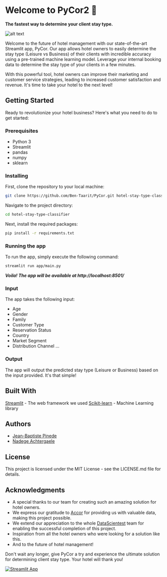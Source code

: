 # Welcome to PyCor2 :wave:

**The fastest way to determine your client stay type.**

![alt text](https://encrypted-tbn0.gstatic.com/images?q=tbn:ANd9GcQHNOkSAR9mWWW6K64hobZFA0vPGQf_eCljxw&usqp=CAU "Leisure🏖️ or Business💼?")

Welcome to the future of hotel management with our state-of-the-art Streamlit app, PyCor.
Our app allows hotel owners to easily determine the stay type (Leisure vs Business) of their clients with incredible accuracy using a pre-trained machine learning model.
Leverage your internal booking data to determine the stay type of your clients in a few minutes.

With this powerful tool, hotel owners can improve their marketing and customer service strategies, leading to increased customer satisfaction and revenue. It's time to take your hotel to the next level!

## Getting Started
Ready to revolutionize your hotel business? Here's what you need to do to get started:

### Prerequisites
* Python 3
* Streamlit
* pandas
* numpy
* sklearn

### Installing
First, clone the repository to your local machine:

```zsh
git clone https://github.com/Ben-Taarit/PyCor.git hotel-stay-type-classifier
```

Navigate to the project directory:

```zsh
cd hotel-stay-type-classifier
```

Next, install the required packages:

```zsh
pip install -r requirements.txt
```

### Running the app
To run the app, simply execute the following command:

```zsh
streamlit run app/main.py
```

***Voila! The app will be available at http://localhost:8501/***



### Input
The app takes the following input:

* Age
* Gender
* Family
* Customer Type
* Reservation Status
* Country
* Market Segment
* Distribution Channel
...

### Output
The app will output the predicted stay type (Leisure or Business) based on the input provided. It's that simple!

## Built With

[Streamlit](https://streamlit.io/)  - The web framework we used
[Scikit-learn](https://scikit-learn.org/stable/) - Machine Learning library

## Authors
 * [Jean-Baptiste Pinede](jeanbaptiste_pinede@yahoo.fr)
 * [Nadege Achtergaele](n4d393@gmail.com)


## License
This project is licensed under the MIT License - see the LICENSE.md file for details.

## Acknowledgments
* A special thanks to our team for creating such an amazing solution for hotel owners.
* We express our gratitude to [Accor](https://group.accor.com/en) for providing us with valuable data, making this project possible.
* We extend our appreciation to the whole [DataScientest](https://datascientest.com/) team for enabling the successful completion of this project.
* Inspiration from all the hotel owners who were looking for a solution like this.
* And to the future of hotel management!

Don't wait any longer, give PyCor a try and experience the ultimate solution for determining client stay type. Your hotel will thank you!



[![Streamlit App](https://static.streamlit.io/badges/streamlit_badge_black_white.svg)]()
